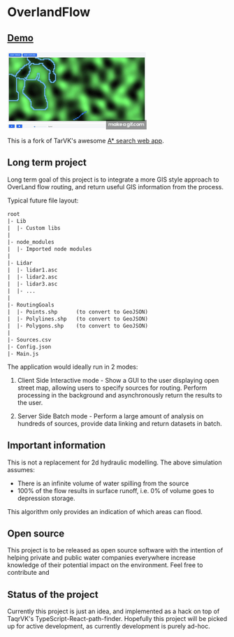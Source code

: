 # OverlandFlow

## [Demo](http://sancarn.github.io/OverlandFlow/build)

![demo](./docs/demo.gif)

This is a fork of TarVK's awesome [A* search web app](https://github.com/TarVK/TypeScript-React-path-finder).

## Long term project

Long term goal of this project is to integrate a more GIS style approach to OverLand flow routing, and return useful GIS information from the process.

Typical future file layout:

```
root
|- Lib
|  |- Custom libs
|
|- node_modules
|  |- Imported node modules
|
|- Lidar
|  |- lidar1.asc
|  |- lidar2.asc
|  |- lidar3.asc
|  |- ...
|
|- RoutingGoals
|  |- Points.shp      (to convert to GeoJSON)
|  |- Polylines.shp   (to convert to GeoJSON)
|  |- Polygons.shp    (to convert to GeoJSON)
|
|- Sources.csv
|- Config.json
|- Main.js

```

The application would ideally run in 2 modes:

1. Client Side Interactive mode - Show a GUI to the user displaying open street map, allowing users to specify sources for routing. Perform processing in the background and asynchronously return the results to the user.

2. Server Side Batch mode - Perform a large amount of analysis on hundreds of sources, provide data linking and return datasets in batch. 



## Important information

This is not a replacement for 2d hydraulic modelling. The above simulation assumes:

* There is an infinite volume of water spilling from the source
* 100% of the flow results in surface runoff, i.e. 0% of volume goes to depression storage.

This algorithm only provides an indication of which areas can flood. 

## Open source

This project is to be released as open source software with the intention of helping private and public water companies everywhere increase knowledge of their potential impact on the environment. Feel free to contribute and 

## Status of the project

Currently this project is just an idea, and implemented as a hack on top of TaqrVK's TypeScript-React-path-finder. Hopefully this project will be picked up for active development, as currently development is purely ad-hoc.
